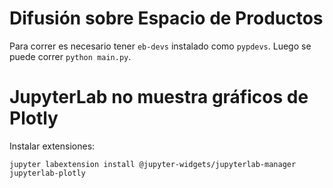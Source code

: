 # Difusión sobre Espacio de Productos

Para correr es necesario tener `eb-devs` instalado como `pypdevs`.
Luego se puede correr `python main.py`.

# JupyterLab no muestra gráficos de Plotly

Instalar extensiones:

```
jupyter labextension install @jupyter-widgets/jupyterlab-manager jupyterlab-plotly
```